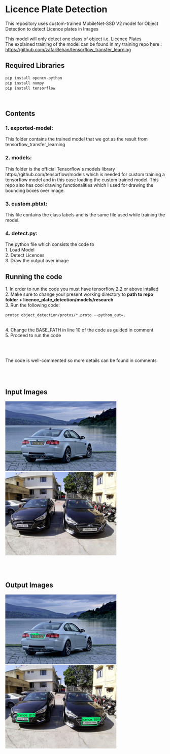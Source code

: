 # Licence Plate Detection

This repository uses custom-trained MobileNet-SSD V2 model for Object Detection to detect Licence plates in Images

This model will only detect one class of object i.e. Licence Plates </br>
The explained training of the model can be found in my training repo here : https://github.com/zafarRehan/tensorflow_transfer_learning

<h2>Required Libraries</h2>

    pip install opencv-python
    pip install numpy
    pip install tensorflow
    
</br>

<h2>Contents</h2>

<h3>1. exported-model:</h3> 
This folder contains the trained model that we got as the result from <a src="https://github.com/zafarRehan/tensorflow_transfer_learning">tensorflow_transfer_learning</a>

<h3>2. models:</h3> 
This folder is the official Tensorflow's models library https://github.com/tensorflow/models which is needed for custom training a tensorflow model and in this case loading the custom trained model. This repo also has cool drawing functionalities which I used for drawing the bounding boxes over image.

<h3>3. custom.pbtxt:</h3>         
This file contains the class labels and is the same file used while training the model. 

<h3>4. detect.py:</h3>       
The python file which consists the code to</br>
1. Load Model</br>
2. Detect Licences</br>
3. Draw the output over image 

<h2>Running the code</h2>
1. In order to run the code you must have tensorflow 2.2 or above intalled </br>
2. Make sure to change your present working directory to <b>path to repo folder + licence_plate_detection/models/research</b></br>
3. Run the following code:
    
    
    protoc object_detection/protos/*.proto --python_out=.
    
</br>
4. Change the BASE_PATH in line 10 of the code as guided in comment </br>
5. Proceed to run the code

</br></br>

The code is well-commented so more details can be found in comments

</br></br>

<h2>Input Images</h2>
<p>
<img src="/test1.jpg" width=350>  <img src="/test2.jpg" width=350>
</p>

</br></br>

<h2>Output Images</h2>
<p>
<img src="/test1_output.jpg" width=350>  <img src="/test2_output.jpg" width=350>
</p>

